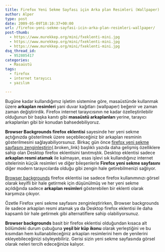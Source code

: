 ```yaml
---
title: Firefox Yeni Sekme Sayfası için Arka plan Resimleri (Wallpaper)
author: Alper
type: post
date: 2009-05-09T18:10:37+00:00
url: /firefox-yeni-sekme-sayfasi-icin-arka-plan-resimleri-wallpaper/
post-thumb:
  - https://www.murekkep.org/mini/fxeklenti-mini.jpg
  - https://www.murekkep.org/mini/fxeklenti-mini.jpg
  - https://www.murekkep.org/mini/fxeklenti-mini.jpg
dsq_thread_id:
  - 952805417
categories:
  - Masaüstü
tags:
  - firefox
  - internet tarayıcı
  - yazılım

---
```

Bugüne kadar kullandığımız işletim sistemine göre, masaüstünde kullanmak üzere **arkaplan resimleri** yani duvar kağıtları (wallpaper) beğenir ve zaman zaman değiştirirdik. Firefox internet tarayıcısının ne kadar özelleştirilebilir olduğunun bir başka kanıtı gibi **masaüstü arkaplanları** yerine, tarayıcı arkaplanları gibi bir konudan bahsedebiliyoruz. 

**Browser Backgrounds firefox eklentisi** sayesinde her yeni sekme açtığınızda gösterilmek üzere seçebileceğiniz bir arkaplan resminin gösterilmesini sağlayabiliyorsunuz. Birkaç gün önce [firefox yeni sekme sayfasını zenginleştirin][1]{.broken_link} başlıklı yazıda daha gelişmiş özelliklere sahip olan Desktop firefox eklentisini tanıtmıştık. Desktop eklentisi sadece **arkaplan resmi atamak** ile kalmayan, esas işlevi sık kullandığınız internet sitelerinin küçük resimleri ve diğer bileşenlerle **Firefox yeni sekme sayfasını** diğer modern tarayıcılarda olduğu gibi zengin hale getirebilmenizi sağlıyor. 

[Browser backgrounds][2] firefox eklentisi ise sadece firefox kullanımınızı görsel olarak keyifli bir hale getirmek için düşünülmüş ve her yeni sekme açıldığında sadece **arkaplan resimleri** gösterebilen bir eklenti olarak karşımıza çıkıyor. 

Özetle Firefox yeni sekme sayfasını zenginleştirirken, Browser backgrounds ile sadece arkaplan resmi atamak ya da Desktop firefox eklentisi ile daha kapsamlı bir hale getirmek gibi alternatiflere sahip olabiliyorsunuz. 

**Browser backgrounds** basit bir firefox eklentisi olduğundan kısaca alt bölümdeki durum çubuğuna **yeşil bir küp ikonu** olarak yerleştiğini ve bu kısımdan hem kullanabileceğiniz arkaplan resimlerini hem de yenilerini ekleyebileceğinizi söyleyebiliriz. Gerisi sizin yeni sekme sayfasında görsel olarak neleri tercih edeceğinize kalıyor.

 [1]: https://www.murekkep.org/firefox-yeni-sekme-sayfasini-zenginlestirin-2268
 [2]: https://browserbackgrounds.com/